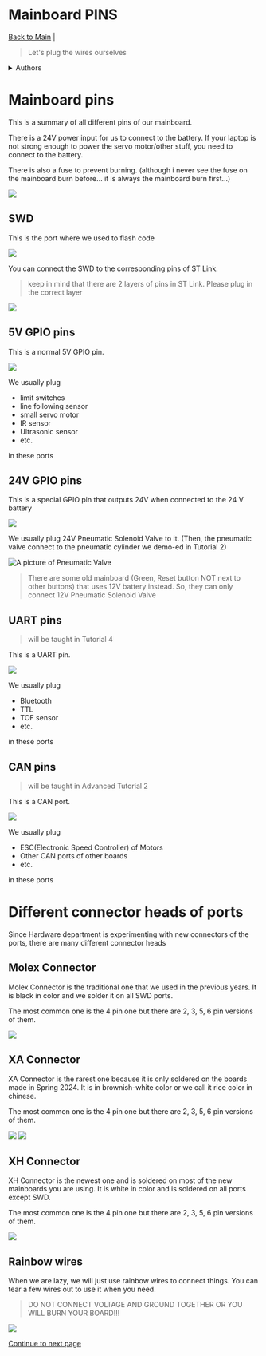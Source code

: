 # Mainboard PINS
[Back to Main](README.md) | 

> Let's plug the wires ourselves

<details>

<summary>Authors</summary>

Dicaprio Cheung

</details>

# Mainboard pins

This is a summary of all different pins of our mainboard.

There is a 24V power input for us to connect to the battery. If your laptop is not strong enough to power the servo motor/other stuff, you need to connect to the battery.

There is also a fuse to prevent burning. (although i never see the fuse on the mainboard burn before... it is always the mainboard burn first...)

![](images/mainboard_full.png)

## SWD

This is the port where we used to flash code

![](images/SWD_pins.png)

You can connect the SWD to the corresponding pins of ST Link.

> keep in mind that there are 2 layers of pins in ST Link. Please plug in the correct layer

![](images/stlink-v2.png)

## 5V GPIO pins

This is a normal 5V GPIO pin. 

![](images/GPIO_pins.png)

We usually plug
- limit switches
- line following sensor
- small servo motor
- IR sensor
- Ultrasonic sensor
- etc.

in these ports

## 24V GPIO pins

This is a special GPIO pin that outputs 24V when connected to the 24 V battery

![](images/Pneumatic_pins.png)

We usually plug 24V Pneumatic Solenoid Valve to it. (Then, the pneumatic valve connect to the pneumatic cylinder we demo-ed in Tutorial 2)

![A picture of Pneumatic Valve](../tutorial-2-basic-io/image/Festo_Pneumatic_valve.png)

> There are some old mainboard (Green, Reset button NOT next to other buttons) that uses 12V battery instead. So, they can only connect 12V Pneumatic Solenoid Valve


## UART pins

> will be taught in Tutorial 4

This is a UART pin.

![](images/UART_pins.png)

We usually plug
- Bluetooth
- TTL
- TOF sensor 
- etc.

in these ports

## CAN pins

> will be taught in Advanced Tutorial 2

This is a CAN port.

![](images/CAN_pins.png)

We usually plug
- ESC(Electronic Speed Controller) of Motors
- Other CAN ports of other boards
- etc.

in these ports

# Different connector heads of ports

Since Hardware department is experimenting with new connectors of the ports, there are many different connector heads

## Molex Connector

Molex Connector is the traditional one that we used in the previous years. It is black in color and we solder it on all SWD ports.

The most common one is the 4 pin one but there are 2, 3, 5, 6 pin versions of them.

![](images/molex.png)

## XA Connector

XA Connector is the rarest one because it is only soldered on the boards made in Spring 2024. It is in brownish-white color or we call it rice color in chinese.

The most common one is the 4 pin one but there are 2, 3, 5, 6 pin versions of them.

![](images/XA1.jpg) 
![](images/XA2.jpeg)


## XH Connector

XH Connector is the newest one and is soldered on most of the new mainboards you are using. It is white in color and is soldered on all ports except SWD.

The most common one is the 4 pin one but there are 2, 3, 5, 6 pin versions of them.

![](images/XH.jpg)

## Rainbow wires

When we are lazy, we will just use rainbow wires to connect things. You can tear a few wires out to use it when you need.

> DO NOT CONNECT VOLTAGE AND GROUND TOGETHER OR YOU WILL BURN YOUR BOARD!!!

![](images/rainbow-wires.jpg)

[Continue to next page](./02-pwm-and-servo.md)